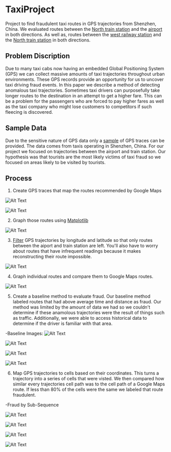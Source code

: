 # TaxiProject
Project to find fraudulent taxi routes in GPS trajectories from Shenzhen, China. We evaluated routes between the [North train station](https://www.google.com/maps/place/%E6%B7%B1%E5%9C%B3%E5%8C%97/@22.609247,114.02878,15z/data=!4m5!3m4!1s0x0:0x8b45ae202baadf7!8m2!3d22.609247!4d114.02878) and the [airport](https://www.google.com/maps/place/Shenzhen+Bao'an+International+Airport/@22.636828,113.814606,15z/data=!4m2!3m1!1s0x0:0xfc263ee96a7dc355?ved=2ahUKEwi8oMvntrnfAhV5wcQHHfKuAE0Q_BIwDXoECAUQCA) in both directions. As well as, routes between the [west railway station](https://www.google.com/maps/place/Railway+Station+%EF%BC%88West%EF%BC%89+Exit/@22.5342536,114.1092764,16.87z/data=!4m12!1m6!3m5!1s0x340387c818047d83:0x19d70ddf7e3f5cfb!2sHOME+INN+SHENZHEN+RAILWAY+STATION!8m2!3d22.533691!4d114.111333!3m4!1s0x0:0x7e0a7ba85352fcba!8m2!3d22.5345792!4d114.1104855) and the [North train station](https://www.google.com/maps/place/%E6%B7%B1%E5%9C%B3%E5%8C%97/@22.609247,114.02878,15z/data=!4m5!3m4!1s0x0:0x8b45ae202baadf7!8m2!3d22.609247!4d114.02878) in both directions. 





## Problem Discription
Due to many taxi cabs now having an embedded Global Positioning System (GPS) we can collect massive amounts of taxi trajectories throughout urban environments. These GPS records provide an opportunity for us to uncover taxi driving fraud events. In this paper we describe a method of detecting anomalous taxi trajectories. Sometimes taxi drivers can purposefully take longer routes to the destination in an attempt to get a higher fare. This can be a problem for the passengers who are forced to pay higher fares as well as the taxi company who might lose customers to competitors if such fleecing is discovered.



## Sample Data
Due to the sensitive nature of GPS data only a [sample](http://www-users.cs.umn.edu/~tianhe/BIGDATA/UrbanCPS/TaxiData/TaxiData) of GPS traces can be provided. The data comes from taxis operating in Shenzhen, China. For our project we focused on trajectories between the airport and train station. Our hypothesis was that tourists are the most likely victims of taxi fraud so we focused on areas likely to be visited by tourists.



## Process

1. Create GPS traces that map the routes recommended by Google Maps

![Alt Text](https://github.com/dtroupe18/TaxiProject/blob/master/Project-Images/JustGoogleMaps/Airport-to-train-google-maps.png)

![Alt Text](https://github.com/dtroupe18/TaxiProject/blob/master/Project-Images/JustGoogleMaps/Train-to-airport-google-maps.png)

2. Graph those routes using [Matplotlib](https://matplotlib.org/) 

![Alt Text](https://github.com/dtroupe18/TaxiProject/blob/master/Project-Images/JustGoogleMaps/All%20Google%20Maps%20Routes.png)

3. [Filter](https://github.com/dtroupe18/TaxiProject/blob/master/Python-Scripts/find_relevant_trajectories.py) GPS trajectories by longitude and latitude so that only routes between the aiport and train station are left. You'll also have to worry about routes that have infrequent readings because it makes reconstructing their route impossible. 

![Alt Text](https://github.com/dtroupe18/TaxiProject/blob/master/Project-Images/Linear-Routes/Train%20to%20Airport%20Routes%20With%20Infrequent%20Readings.png)


4. Graph individual routes and compare them to Google Maps routes. 

![Alt Text](https://github.com/dtroupe18/TaxiProject/blob/master/Project-Images/All-Route-Graphs/Airport-To-Train-Route-Graphs/Airport%20to%20Train%20Route%20164730.png)

5. Create a baseline method to evaluate fraud. Our baseline method labeled routes that had above average time and distance as fraud. Our method was limited by the amount of data we had so we couldn't determine if these anamolous trajectories were the result of things such as traffic. Additionally, we were able to access historical data to determine if the driver is familiar with that area. 

-Baseline Images:
![Alt Text](https://github.com/dtroupe18/TaxiProject/blob/master/Project-Images/BaselineImages/Airport%20to%20Train%20All%20Routes.png)

![Alt Text](https://github.com/dtroupe18/TaxiProject/blob/master/Project-Images/BaselineImages/Train%20to%20Airport%20All%20Routes%20with%20Errors%20Colored.png)

![Alt Text](https://github.com/dtroupe18/TaxiProject/blob/master/Project-Images/BaselineImages/Train%20to%20Airport%20All%20Routes%20without%20Errors.png)

![Alt Text](https://github.com/dtroupe18/TaxiProject/blob/master/Project-Images/BaselineImages/Train%20to%20Airport%20All%20Routes.png)

6. Map GPS trajectories to cells based on their coordinates. This turns a trajectory into a series of cells that were visted. We then compared how similar every trajectories cell path was to the cell path of a Google Maps route. If less than 80% of the cells were the same we labeled that route fraudulent. 

-Fraud by Sub-Sequence

![Alt Text](https://github.com/dtroupe18/TaxiProject/blob/master/Project-Images/Sub-Sequence-Images/Airport%20to%20Train%20All%20Routes%20-%20Fraud%20by%20Sub-Sequence.png)

![Alt Text](https://github.com/dtroupe18/TaxiProject/blob/master/Project-Images/Sub-Sequence-Images/Train%20to%20Airport%20All%20Routes%20-%20Fraud%20by%20Sub-Sequence%20with%20Errors%20Colored.png)

![Alt Text](https://github.com/dtroupe18/TaxiProject/blob/master/Project-Images/Sub-Sequence-Images/Train%20to%20Airport%20All%20Routes%20-%20Fraud%20by%20Sub-Sequence%20without%20Errors.png)

![Alt Text](https://github.com/dtroupe18/TaxiProject/blob/master/Project-Images/Sub-Sequence-Images/Train%20to%20Airport%20All%20Routes%20-%20Fraud%20by%20Sub-Sequence.png)


